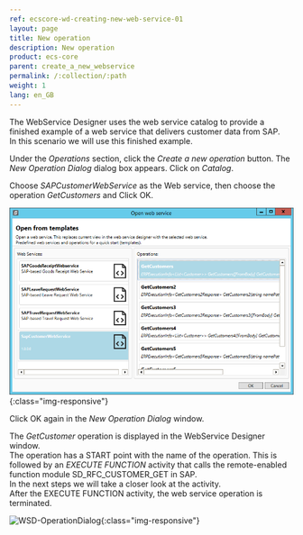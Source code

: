 ```yaml
---
ref: ecscore-wd-creating-new-web-service-01
layout: page
title: New operation
description: New operation
product: ecs-core
parent: create_a_new_webservice
permalink: /:collection/:path
weight: 1
lang: en_GB
---
```


The WebService Designer uses the web service catalog to provide a finished example of a web service that delivers customer data from SAP. <br>
In this scenario we will use this finished example. 

Under the *Operations* section, click the *Create a new operation* button.
The *New Operation Dialog* dialog box appears. Click on *Catalog*. <br>

Choose *SAPCustomerWebService* as the Web service, then choose the operation *GetCustomers* and Click OK. <br>

![WSD-CatalogDialog](/img/content/ecscore-wsd_27.png){:class="img-responsive"}

Click OK again in the *New Operation Dialog* window. 

The *GetCustomer* operation is displayed in the WebService Designer window.<br>
The operation has a START point with the name of the operation.
This is followed by an *EXECUTE FUNCTION* activity that calls the remote-enabled function module SD_RFC_CUSTOMER_GET in SAP. <br>
In the next steps we will take a closer look at the activity. <br>
After the EXECUTE FUNCTION activity, the web service operation is terminated. 

![WSD-OperationDialog](/img/content/WSD-WebServiceDesigner1.PNG){:class="img-responsive"}